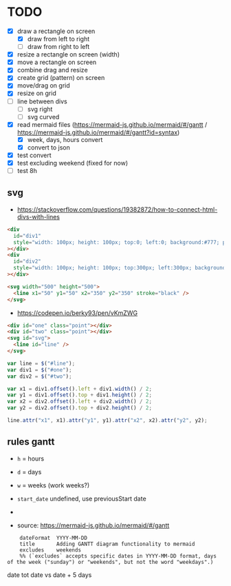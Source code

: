 # TODO

- [x] draw a rectangle on screen
  - [x] draw from left to right
  - [ ] draw from right to left
- [x] resize a rectangle on screen (width)
- [x] move a rectangle on screen
- [x] combine drag and resize
- [x] create grid (pattern) on screen
- [x] move/drag on grid
- [x] resize on grid
- [ ] line between divs
  - [ ] svg right
  - [ ] svg curved
- [x] read mermaid files (https://mermaid-js.github.io/mermaid/#/gantt / https://mermaid-js.github.io/mermaid/#/gantt?id=syntax)
  - [x] week, days, hours convert
  - [x] convert to json
- [x] test convert
- [x] test excluding weekend (fixed for now)
- [ ] test 8h

## svg

- https://stackoverflow.com/questions/19382872/how-to-connect-html-divs-with-lines

```html
<div
  id="div1"
  style="width: 100px; height: 100px; top:0; left:0; background:#777; position:absolute;"
></div>
<div
  id="div2"
  style="width: 100px; height: 100px; top:300px; left:300px; background:#333; position:absolute;"
></div>

<svg width="500" height="500">
  <line x1="50" y1="50" x2="350" y2="350" stroke="black" />
</svg>
```

- https://codepen.io/berky93/pen/vKmZWG

```html
<div id="one" class="point"></div>
<div id="two" class="point"></div>
<svg id="svg">
  <line id="line" />
</svg>
```

```js
var line = $("#line");
var div1 = $("#one");
var div2 = $("#two");

var x1 = div1.offset().left + div1.width() / 2;
var y1 = div1.offset().top + div1.height() / 2;
var x2 = div2.offset().left + div2.width() / 2;
var y2 = div2.offset().top + div2.height() / 2;

line.attr("x1", x1).attr("y1", y1).attr("x2", x2).attr("y2", y2);
```

## rules gantt

- `h` = hours
- `d` = days
- `w` = weeks (work weeks?)
- `start_date` undefined, use previousStart date
-

- source: https://mermaid-js.github.io/mermaid/#/gantt

```
    dateFormat  YYYY-MM-DD
    title       Adding GANTT diagram functionality to mermaid
    excludes    weekends
    %% (`excludes` accepts specific dates in YYYY-MM-DD format, days of the week ("sunday") or "weekends", but not the word "weekdays".)
```

date tot date
vs
date + 5 days
